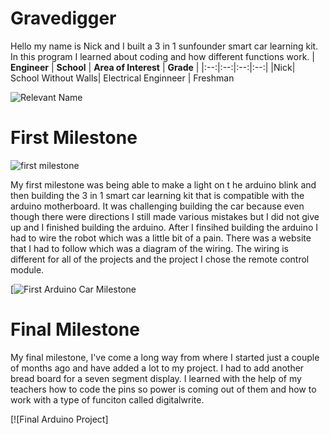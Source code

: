 # Gravedigger

Hello my name is Nick and I built a 3 in 1 sunfounder smart car learning kit. In this program I learned about coding and how different functions work.
| **Engineer** | **School** | **Area of Interest** | **Grade** |
|:--:|:--:|:--:|:--:|
|Nick| School Without Walls| Electrical Enginneer | Freshman

![Relevant Name](https://live.staticflickr.com/65535/54124202659_095e68144d_n.jpg)

# First Milestone 
![first milestone](https://live.staticflickr.com/65535/54184726282_c0731d9da7_n.jpg)

My first milestone was being able to make a light on t he arduino blink and then building the 3 in 1 smart car learning kit that is compatible with the arduino motherboard. It was challenging building the car because even though there were directions I still made various mistakes but I did not give up and I finished building the arduino. After I finsihed building the arduino I had to wire the robot which was a little bit of a pain. There was a website that I had to follow which was a diagram of the wiring. The wiring is different for all of the projects and the project I chose the remote control module.

[![First Arduino Car Milestone](https://live.staticflickr.com/65535/54185895453_96071e4788.jpg)


 # Final Milestone

My final milestone, I've come a long way from where I started just a couple of months ago and have added a lot to my project. I had to add another bread board for a seven segment display. I learned with the help of my teachers how to code the pins so power is coming out of them and how to work with a type of funciton called digitalwrite.

[![Final Arduino Project]
